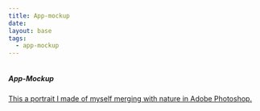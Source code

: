 ```yaml
---
title: App-mockup
date:
layout: base
tags:
  - app-mockup
---
```

<div class="portfolio-content ">
        <img src="/images/app-mockup.jpg" alt="">
        <h5>App-Mockup</h5>
        <a href="project/app-mockup" class="card-link">
        <p>This a portrait I made of myself merging with nature in Adobe Photoshop.</p>
      </div>